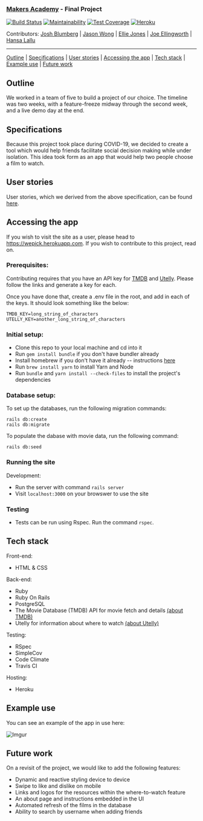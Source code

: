 ### [Makers Academy](http://www.makersacademy.com) - Final Project

[![Build Status](https://travis-ci.com/jasylwong/wepick.svg?branch=master)](https://travis-ci.com/jasylwong/wepick)
[![Maintainability](https://api.codeclimate.com/v1/badges/07d019d848df139b41d8/maintainability)](https://codeclimate.com/github/jasylwong/wepick/maintainability)
[![Test Coverage](https://api.codeclimate.com/v1/badges/07d019d848df139b41d8/test_coverage)](https://codeclimate.com/github/jasylwong/wepick/test_coverage)
[![Heroku](https://pyheroku-badge.herokuapp.com/?app=wepick&style=flat)](https://wepick.herokuapp.com/)

Contributors: [Josh Blumberg](https://github.com/jlblumberg) | [Jason Wong](https://github.com/jasylwong) | [Ellie Jones](https://github.com/EllieRichardsonJones) | [Joe Ellingworth](https://github.com/blu3skies) | [Hansa Lallu](https://github.com/hansa-lallu)
__________________________________________________________________________________________________________________

[Outline](#Outline) | [Specifications](#Specifications) | [User stories](#User_stories) | [Accessing the app](#Accessing_the_app) | [Tech stack](#Tech_stack) | [Example use](#Example_use) | [Future work](#Future_work)

## <a name="Outline">Outline</a>

We worked in a team of five to build a project of our choice. The timeline was two weeks, with a feature-freeze midway through the second week, and a live demo day at the end.

## <a name="Specifications">Specifications</a>

Because this project took place during COVID-19, we decided to create a tool which would help friends facilitate social decision making while under isolation. This idea took form as an app that would help two people choose a film to watch.

## <a name="User_Stories">User stories</a>

User stories, which we derived from the above specification, can be found [here](https://docs.google.com/document/d/1uC696OFk2QUIaG8aY9efZn51uHeYW4GYahW4U2CWzag/edit?usp=sharing).

## <a name="Accessing_The_App">Accessing the app</a>

If you wish to visit the site as a user, please head to https://wepick.herokuapp.com. If you wish to contribute to this project, read on.

### Prerequisites:

Contributing requires that you have an API key for [TMDB](https://www.themoviedb.org/) and [Utelly](https://rapidapi.com/utelly/api/utelly). Please follow the links and generate a key for each. 

Once you have done that, create a .env file in the root, and add in each of the keys. It should look something like the below:
```
TMDB_KEY=long_string_of_characters
UTELLY_KEY=another_long_string_of_characters
```

### Initial setup:

- Clone this repo to your local machine and cd into it
- Run `gem install bundle` if you don't have bundler already
- Install homebrew if you don't have it already -- instructions [here](brew.sh)
- Run `brew install yarn` to install Yarn and Node
- Run `bundle` and `yarn install --check-files` to install the project's dependencies

### Database setup:

To set up the databases, run the following migration commands:

```
rails db:create
rails db:migrate
```

To populate the dabase with movie data, run the following command:

```
rails db:seed
```

### Running the site

Development:
- Run the server with command `rails server`
- Visit `localhost:3000` on your browswer to use the site

### Testing
- Tests can be run using Rspec. Run the command `rspec`.

## <a name="Tech_stack">Tech stack</a>

Front-end:
- HTML & CSS

Back-end:
- Ruby
- Ruby On Rails
- PostgreSQL
- The Movie Database (TMDB) API for movie fetch and details [(about TMDB)](https://www.themoviedb.org/)
- Utelly for information about where to watch [(about Utelly)](https://rapidapi.com/utelly/api/utelly)

Testing:
- RSpec
- SimpleCov
- Code Climate
- Travis CI

Hosting:
- Heroku

## <a name="Example_use">Example use</a>

You can see an example of the app in use here:

![Imgur](https://i.imgur.com/8sRMy9E.gif)

## <a name="Future_work">Future work</a>

On a revisit of the project, we would like to add the following features:
- Dynamic and reactive styling device to device
- Swipe to like and dislike on mobile
- Links and logos for the resources within the where-to-watch feature
- An about page and instructions embedded in the UI
- Automated refresh of the films in the database
- Ability to search by username when adding friends
